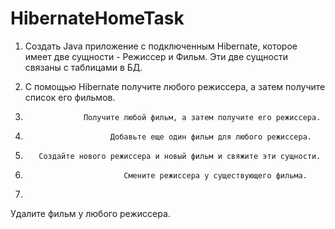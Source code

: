 # HibernateHomeTask
1) Создать Java приложение с подключенным Hibernate, которое имеет две 
сущности - Режиссер и Фильм. Эти две сущности связаны с таблицами в 
БД. 

2) С помощью Hibernate получите любого режиссера, а затем получите список
его фильмов.

3)                  Получите любой фильм, а затем получите его режиссера.

4)                        Добавьте еще один фильм для любого режиссера.

5)        Создайте нового режиссера и новый фильм и свяжите эти сущности.

6)                           Смените режиссера у существующего фильма.

7)
Удалите фильм у любого режиссера.
